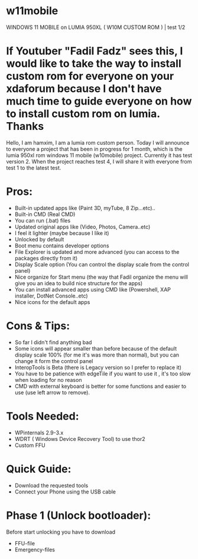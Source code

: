 # w11mobile
WINDOWS 11 MOBILE on LUMIA 950XL ( W10M CUSTOM ROM ) | test 1/2
# If Youtuber "Fadil Fadz" sees this, I would like to take the way to install custom rom for everyone on your xdaforum because I don't have much time to guide everyone on how to install custom rom on lumia. Thanks
Hello, I am hamxim, I am a lumia rom custom person. Today I will announce to everyone a project that has been in progress for 1 month, which is the lumia 950xl rom windows 11 mobile (w10mobile) project. Currently it has test version 2. When the project reaches test 4, I will share it with everyone from test 1 to the latest test.
# Pros:
- Built-in updated apps like (Paint 3D, myTube, 8 Zip...etc)..
- Built-in CMD (Real CMD)
- You can run (.bat) files
- Updated original apps like (Video, Photos, Camera..etc)
- I feel it lighter (maybe because I like it)
- Unlocked by default
- Boot menu contains developer options
- File Explorer is updated and more advanced (you can access to the packages directly from it)
- Display Scale option (You can control the display scale from the control panel)
- Nice organize for Start menu (the way that Fadil organize the menu will give you an idea to build nice structure for the apps)
- You can install advanced apps using CMD like (Powershell, XAP installer, DotNet Console..etc)
- Nice icons for the default apps
# Cons & Tips:
- So far I didn't find anything bad
- Some icons will appear smaller than before because of the default display scale 100% (for me it's was more than normal), but you can change it form the control panel
- InteropTools is Beta (there is Legacy version so I prefer to replace it)
- You have to be patience with edgeTile if you want to use it , it's too slow when loading for no reason
- CMD with external keyboard is better for some functions and easier to use (use left arrow to remove).
# Tools Needed:
- WPinternals 2.9-3.x
- WDRT ( Windows Device Recovery Tool) to use thor2 
- Custom FFU
# Quick Guide:
- Download the requested tools
- Connect your Phone using the USB cable
# Phase 1 (Unlock bootloader):
Before start unlocking you have to download
- FFU-file
- Emergency-files

